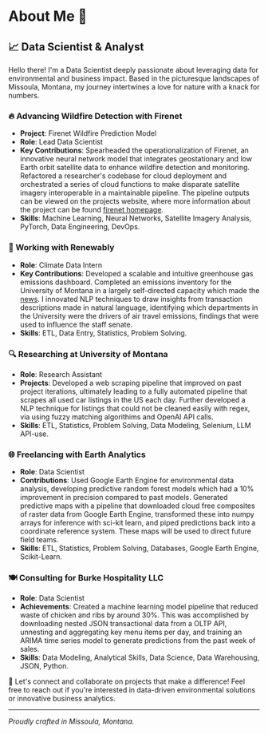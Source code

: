# About Me 🌟

## 📈 Data Scientist & Analyst

Hello there! I'm a Data Scientist deeply passionate about leveraging data for environmental and business impact. Based in the picturesque landscapes of Missoula, Montana, my journey intertwines a love for nature with a knack for numbers.

### 🔥 Advancing Wildfire Detection with Firenet
- **Project**: Firenet Wildfire Prediction Model
- **Role**: Lead Data Scientist
- **Key Contributions**: Spearheaded the operationalization of Firenet, an innovative neural network model that integrates geostationary and low Earth orbit satellite data to enhance wildfire detection and monitoring. Refactored a researcher's codebase for cloud deployment and orchestrated a series of cloud functions to make disparate satellite imagery interoperable in a maintainable pipeline. The pipeline outputs can be viewed on the projects website, where more information about the project can be found [firenet homepage](https://sites.google.com/view/firenet-/home).
- **Skills**: Machine Learning, Neural Networks, Satellite Imagery Analysis, PyTorch, Data Engineering, DevOps.


### 🌱 Working with Renewably
- **Role**: Climate Data Intern
- **Key Contributions**: Developed a scalable and intuitive greenhouse gas emissions dashboard. Completed an emissions inventory for the University of Montana in a largely self-directed capacity which made the [news](http://montana.com/news/local/um-emissions-highest-since-2011-after-new-data-added-to-inventory). I innovated NLP techniques to draw insights from transaction descriptions made in natural language, identifying which departments in the University were the drivers of air travel emissions, findings that were used to influence the staff senate.
- **Skills**: ETL, Data Entry, Statistics, Problem Solving.

### 🔍 Researching at University of Montana
- **Role**: Research Assistant
- **Projects**: Developed a web scraping pipeline that improved on past project iterations, ultimately leading to a fully automated pipeline that scrapes all used car listings in the US each day. Further developed a NLP technique for listings that could not be cleaned easily with regex, via using fuzzy matching algorithims and OpenAI API calls.
- **Skills**: ETL, Statistics, Problem Solving, Data Modeling, Selenium, LLM API-use.

### 🌐 Freelancing with Earth Analytics
- **Role**: Data Scientist
- **Contributions**: Used Google Earth Engine for environmental data analysis, developing predictive random forest models which had a 10% improvement in precision compared to past models. Generated predictive maps with a pipeline that downloaded cloud free composites of raster data from Google Earth Engine, transformed these into numpy arrays for inference with sci-kit learn, and piped predictions back into a coordinate reference system. These maps will be used to direct future field teams.
- **Skills**: ETL, Statistics, Problem Solving, Databases, Google Earth Engine, Scikit-Learn.

### 🍽️ Consulting for Burke Hospitality LLC
- **Role**: Data Scientist
- **Achievements**: Created a machine learning model pipeline that reduced waste of chicken and ribs by around 30%. This was accomplished by downloading nested JSON transactional data from a OLTP API, unnesting and aggregating key menu items per day, and training an ARIMA time series model to generate predictions from the past week of sales.
- **Skills**: Data Modeling, Analytical Skills, Data Science, Data Warehousing, JSON, Python.

🔗 Let's connect and collaborate on projects that make a difference! Feel free to reach out if you're interested in data-driven environmental solutions or innovative business analytics.

---

*Proudly crafted in Missoula, Montana.*
